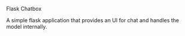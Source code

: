 Flask Chatbox

A simple flask application that provides an UI for chat and handles the model internally.
